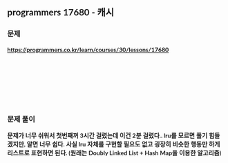 <span style="font-family:Lato,PingFang SC,Microsoft YaHei,sans-serif">

## programmers 17680 - 캐시


### 문제 
<b>https://programmers.co.kr/learn/courses/30/lessons/17680</b>


<br/><br/><br/><br/><br/><br/>


### 문제 풀이<b>

문제가 너무 쉬워서 첫번째꺼 3시간 걸렸는데 이건 2분 걸렸다.. lru를 모르면 풀기 힘들겠지만, 알면 너무 쉽다. 사실 lru 자체를 구현할 필요도 없고 굉장히 비슷한 행동만 하게 리스트로 표현하면 된다. (원래는 Doubly Linked List + Hash Map을 이용한 알고리즘)



</span>
